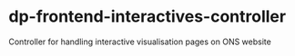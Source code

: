 # dp-frontend-interactives-controller
Controller for handling interactive visualisation pages on ONS website
